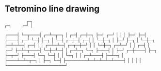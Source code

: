 # Tetromino line drawing #

              ┌─┐
    ┌─┐     ┌─┘ │
┌───┤ └─┬───┤ ┌─┴─┬─┐
│ ┌─┤ ┌─┼─┐ ├─┘ ┌─┘ │
│ │ ├─┘ ├─┤ ├───┤ ┌─┘
└─┤ ├─┐ │ └─┤ ┌─┼─┤
┌─┤ │ └─┼─┐ │ ├─┘ ├─┐
│ └─┼─┐ ├─┴─┴─┤ ┌─┤ │
│ ┌─┴─┴─┤ ┌─┬─┼─┘ │ │
└─┼─┐ ┌─┴─┘ │ │ ┌─┤ │
┌─┘ ├─┴─┬───┤ └─┼─┴─┤
│ ┌─┴─┐ └─┐ ├───┤   │
├─┘ ┌─┼───┤ ├─┐ ├─┬─┘
├───┤ └─┐ └─┤ │ │ └─┐
│   │ ┌─┴───┤ ├─┴─┐ │
├───┴─┴─┬─┐ │ ├─┐ └─┤
├───────┴─┴─┴─┴─┴───┤
│                   │
│                   │
└───────────────────┘


